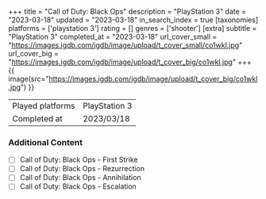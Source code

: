 +++
title = "Call of Duty: Black Ops"
description = "PlayStation 3"
date = "2023-03-18"
updated = "2023-03-18"
in_search_index = true
[taxonomies]
platforms = ['playstation 3']
rating = []
genres = ['shooter']
[extra]
subtitle = "PlayStation 3"
completed_at = "2023-03-18"
url_cover_small = "https://images.igdb.com/igdb/image/upload/t_cover_small/co1wkl.jpg"
url_cover_big = "https://images.igdb.com/igdb/image/upload/t_cover_big/co1wkl.jpg"
+++
{{ image(src="https://images.igdb.com/igdb/image/upload/t_cover_big/co1wkl.jpg") }}

|              |            |
| ------------ | ---------- |
| Played platforms    | PlayStation 3 |
| Completed at | 2023/03/18 |


### Additional Content


- [ ] Call of Duty: Black Ops - First Strike
- [ ] Call of Duty: Black Ops - Rezurrection
- [ ] Call of Duty: Black Ops - Annihilation
- [ ] Call of Duty: Black Ops - Escalation